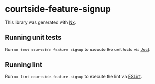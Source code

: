 # courtside-feature-signup

This library was generated with [Nx](https://nx.dev).

## Running unit tests

Run `nx test courtside-feature-signup` to execute the unit tests via [Jest](https://jestjs.io).

## Running lint

Run `nx lint courtside-feature-signup` to execute the lint via [ESLint](https://eslint.org/).
